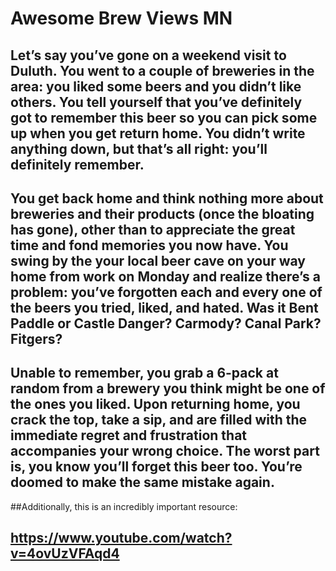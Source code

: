 # Awesome Brew Views MN

## Let’s say you’ve gone on a weekend visit to Duluth. You went to a couple of breweries in the area: you liked some beers and you didn’t like others. You tell yourself that you’ve definitely got to remember this beer so you can pick some up when you get return home. You didn’t write anything down, but that’s all right: you’ll definitely remember.

## You get back home and think nothing more about breweries and their products (once the bloating has gone), other than to appreciate the great time and fond memories you now have. You swing by the your local beer cave on your way home from work on Monday and realize there’s a problem: you’ve forgotten each and every one of the beers you tried, liked, and hated. Was it Bent Paddle or Castle Danger? Carmody? Canal Park? Fitgers?

## Unable to remember, you grab a 6-pack at random from a brewery you think might be one of the ones you liked. Upon returning home, you crack the top, take a sip, and are filled with the immediate regret and frustration that accompanies your wrong choice. The worst part is, you know you’ll forget this beer too. You’re doomed to make the same mistake again.


##Additionally, this is an incredibly important resource:
## https://www.youtube.com/watch?v=4ovUzVFAqd4

